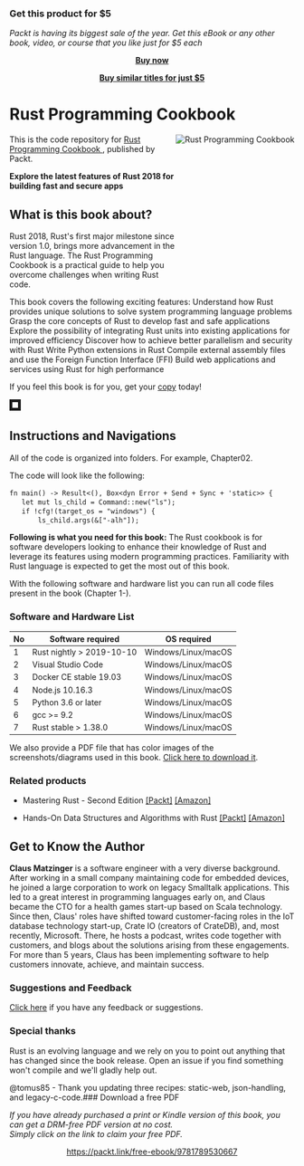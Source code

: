 
### Get this product for $5

<i>Packt is having its biggest sale of the year. Get this eBook or any other book, video, or course that you like just for $5 each</i>


<b><p align='center'>[Buy now](https://packt.link/9781789530667)</p></b>


<b><p align='center'>[Buy similar titles for just $5](https://subscription.packtpub.com/search)</p></b>


# Rust Programming Cookbook 

<a href="https://www.packtpub.com/programming/rust-programming-cookbook?utm_source=github&utm_medium=repository&utm_campaign=9781789530667"><img src="https://www.packtpub.com/media/catalog/product/cache/e4d64343b1bc593f1c5348fe05efa4a6/9/7/9781789530667-original.jpeg" alt="Rust Programming Cookbook " height="256px" align="right"></a>

This is the code repository for [Rust Programming Cookbook ](https://www.packtpub.com/programming/rust-programming-cookbook?utm_source=github&utm_medium=repository&utm_campaign=9781789530667), published by Packt.

**Explore the latest features of Rust 2018 for building fast and secure apps**

## What is this book about?
Rust 2018, Rust's first major milestone since version 1.0, brings more advancement in the Rust language. The Rust Programming Cookbook is a practical guide to help you overcome challenges when writing Rust code.


This book covers the following exciting features:
Understand how Rust provides unique solutions to solve system programming language problems 
Grasp the core concepts of Rust to develop fast and safe applications 
Explore the possibility of integrating Rust units into existing applications for improved efficiency 
Discover how to achieve better parallelism and security with Rust 
Write Python extensions in Rust 
Compile external assembly files and use the Foreign Function Interface (FFI) 
Build web applications and services using Rust for high performance 

If you feel this book is for you, get your [copy](https://www.amazon.com/dp/1789530660) today!

<a href="https://www.packtpub.com/?utm_source=github&utm_medium=banner&utm_campaign=GitHubBanner"><img src="https://raw.githubusercontent.com/PacktPublishing/GitHub/master/GitHub.png" 
alt="https://www.packtpub.com/" border="5" /></a>

## Instructions and Navigations
All of the code is organized into folders. For example, Chapter02.

The code will look like the following:
```
fn main() -> Result<(), Box<dyn Error + Send + Sync + 'static>> {
   let mut ls_child = Command::new("ls");
   if !cfg!(target_os = "windows") {
       ls_child.args(&["-alh"]);
```

**Following is what you need for this book:**
The Rust cookbook is for software developers looking to enhance their knowledge of Rust and leverage its features using modern programming practices. Familiarity with Rust language is expected to get the most out of this book.


With the following software and hardware list you can run all code files present in the book (Chapter 1-).
### Software and Hardware List
| No | Software required | OS required |
| -------- | ------------------------------------ | ----------------------------------- |
| 1 | Rust nightly > 2019-10-10 | Windows/Linux/macOS |
| 2 | Visual Studio Code | Windows/Linux/macOS |
| 3 | Docker CE stable 19.03 | Windows/Linux/macOS |
| 4 | Node.js 10.16.3 | Windows/Linux/macOS |
| 5 | Python 3.6 or later | Windows/Linux/macOS |
| 6 | gcc >= 9.2 | Windows/Linux/macOS |
| 7 | Rust stable > 1.38.0 | Windows/Linux/macOS |

We also provide a PDF file that has color images of the screenshots/diagrams used in this book. [Click here to download it](https://static.packt-cdn.com/downloads/9781789530667_ColorImages.pdf).

### Related products
* Mastering Rust - Second Edition  [[Packt]](https://www.packtpub.com/application-development/mastering-rust-second-edition?utm_source=github&utm_medium=repository&utm_campaign=9781789346572) [[Amazon]](https://www.amazon.com/dp/B07GVNJ77X)

* Hands-On Data Structures and Algorithms with Rust  [[Packt]](https://www.packtpub.com/application-development/hands-data-structures-and-algorithms-rust?utm_source=github&utm_medium=repository&utm_campaign=9781788995528) [[Amazon]](https://www.amazon.com/dp/178899552X)

## Get to Know the Author
**Claus Matzinger**
is a software engineer with a very diverse background. After working in a small company maintaining code for embedded devices, he joined a large corporation to work on legacy Smalltalk applications. This led to a great interest in programming languages early on, and Claus became the CTO for a health games start-up based on Scala technology. Since then, Claus' roles have shifted toward customer-facing roles in the IoT database technology start-up, Crate IO (creators of CrateDB), and, most recently, Microsoft. There, he hosts a podcast, writes code together with customers, and blogs about the solutions arising from these engagements. For more than 5 years, Claus has been implementing software to help customers innovate, achieve, and maintain success.

### Suggestions and Feedback
[Click here](https://docs.google.com/forms/d/e/1FAIpQLSdy7dATC6QmEL81FIUuymZ0Wy9vH1jHkvpY57OiMeKGqib_Ow/viewform) if you have any feedback or suggestions.


### Special thanks 

Rust is an evolving language and we rely on you to point out anything that has changed since the book release. Open an issue if you find something won't compile and we'll gladly help out.

@tomus85 - Thank you updating three recipes: static-web, json-handling, and legacy-c-code.### Download a free PDF

 <i>If you have already purchased a print or Kindle version of this book, you can get a DRM-free PDF version at no cost.<br>Simply click on the link to claim your free PDF.</i>
<p align="center"> <a href="https://packt.link/free-ebook/9781789530667">https://packt.link/free-ebook/9781789530667 </a> </p>